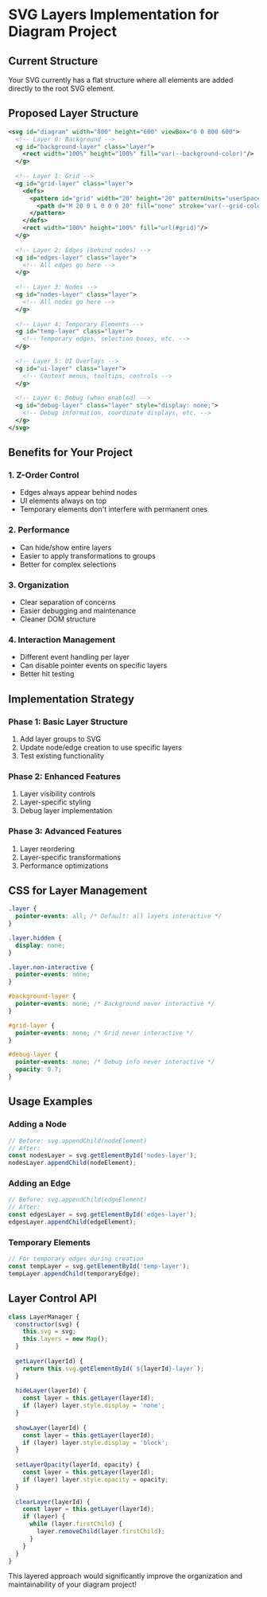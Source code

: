 # SVG Layers Implementation for Diagram Project

## Current Structure
Your SVG currently has a flat structure where all elements are added directly to the root SVG element.

## Proposed Layer Structure

```svg
<svg id="diagram" width="800" height="600" viewBox="0 0 800 600">
  <!-- Layer 0: Background -->
  <g id="background-layer" class="layer">
    <rect width="100%" height="100%" fill="var(--background-color)"/>
  </g>
  
  <!-- Layer 1: Grid -->
  <g id="grid-layer" class="layer">
    <defs>
      <pattern id="grid" width="20" height="20" patternUnits="userSpaceOnUse">
        <path d="M 20 0 L 0 0 0 20" fill="none" stroke="var(--grid-color)" stroke-width="1"/>
      </pattern>
    </defs>
    <rect width="100%" height="100%" fill="url(#grid)"/>
  </g>
  
  <!-- Layer 2: Edges (behind nodes) -->
  <g id="edges-layer" class="layer">
    <!-- All edges go here -->
  </g>
  
  <!-- Layer 3: Nodes -->
  <g id="nodes-layer" class="layer">
    <!-- All nodes go here -->
  </g>
  
  <!-- Layer 4: Temporary Elements -->
  <g id="temp-layer" class="layer">
    <!-- Temporary edges, selection boxes, etc. -->
  </g>
  
  <!-- Layer 5: UI Overlays -->
  <g id="ui-layer" class="layer">
    <!-- Context menus, tooltips, controls -->
  </g>
  
  <!-- Layer 6: Debug (when enabled) -->
  <g id="debug-layer" class="layer" style="display: none;">
    <!-- Debug information, coordinate displays, etc. -->
  </g>
</svg>
```

## Benefits for Your Project

### 1. **Z-Order Control**
- Edges always appear behind nodes
- UI elements always on top
- Temporary elements don't interfere with permanent ones

### 2. **Performance**
- Can hide/show entire layers
- Easier to apply transformations to groups
- Better for complex selections

### 3. **Organization**
- Clear separation of concerns
- Easier debugging and maintenance
- Cleaner DOM structure

### 4. **Interaction Management**
- Different event handling per layer
- Can disable pointer events on specific layers
- Better hit testing

## Implementation Strategy

### Phase 1: Basic Layer Structure
1. Add layer groups to SVG
2. Update node/edge creation to use specific layers
3. Test existing functionality

### Phase 2: Enhanced Features
1. Layer visibility controls
2. Layer-specific styling
3. Debug layer implementation

### Phase 3: Advanced Features
1. Layer reordering
2. Layer-specific transformations
3. Performance optimizations

## CSS for Layer Management

```css
.layer {
  pointer-events: all; /* Default: all layers interactive */
}

.layer.hidden {
  display: none;
}

.layer.non-interactive {
  pointer-events: none;
}

#background-layer {
  pointer-events: none; /* Background never interactive */
}

#grid-layer {
  pointer-events: none; /* Grid never interactive */
}

#debug-layer {
  pointer-events: none; /* Debug info never interactive */
  opacity: 0.7;
}
```

## Usage Examples

### Adding a Node
```javascript
// Before: svg.appendChild(nodeElement)
// After: 
const nodesLayer = svg.getElementById('nodes-layer');
nodesLayer.appendChild(nodeElement);
```

### Adding an Edge
```javascript
// Before: svg.appendChild(edgeElement)
// After:
const edgesLayer = svg.getElementById('edges-layer');
edgesLayer.appendChild(edgeElement);
```

### Temporary Elements
```javascript
// For temporary edges during creation
const tempLayer = svg.getElementById('temp-layer');
tempLayer.appendChild(temporaryEdge);
```

## Layer Control API

```javascript
class LayerManager {
  constructor(svg) {
    this.svg = svg;
    this.layers = new Map();
  }
  
  getLayer(layerId) {
    return this.svg.getElementById(`${layerId}-layer`);
  }
  
  hideLayer(layerId) {
    const layer = this.getLayer(layerId);
    if (layer) layer.style.display = 'none';
  }
  
  showLayer(layerId) {
    const layer = this.getLayer(layerId);
    if (layer) layer.style.display = 'block';
  }
  
  setLayerOpacity(layerId, opacity) {
    const layer = this.getLayer(layerId);
    if (layer) layer.style.opacity = opacity;
  }
  
  clearLayer(layerId) {
    const layer = this.getLayer(layerId);
    if (layer) {
      while (layer.firstChild) {
        layer.removeChild(layer.firstChild);
      }
    }
  }
}
```

This layered approach would significantly improve the organization and maintainability of your diagram project!
